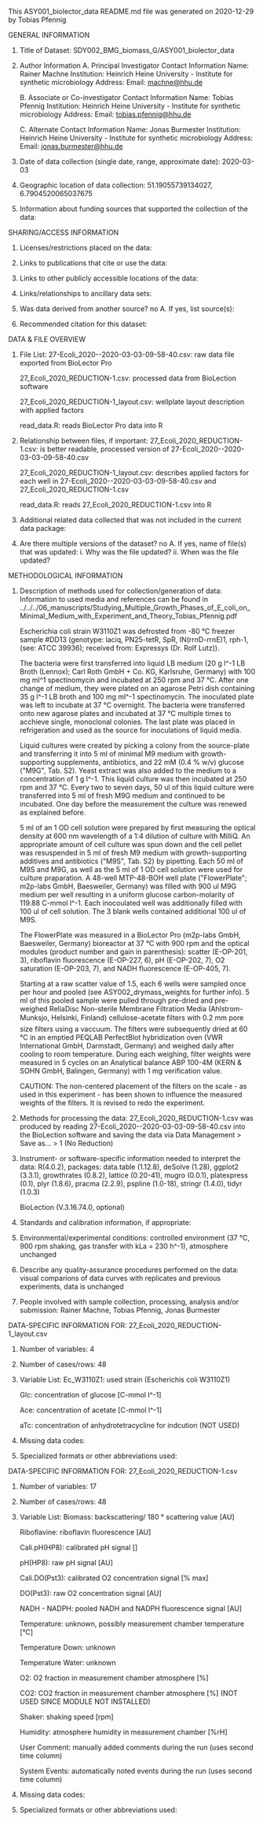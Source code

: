 This ASY001_biolector_data README.md file was generated on 2020-12-29 by Tobias Pfennig


GENERAL INFORMATION

1. Title of Dataset: SDY002_BMG_biomass_G/ASY001_biolector_data

2. Author Information
	A. Principal Investigator Contact Information
		Name: Rainer Machne
		Institution: Heinrich Heine University - Institute for synthetic microbiology
		Address: 
		Email: machne@hhu.de

	B. Associate or Co-investigator Contact Information
		Name: Tobias Pfennig
		Institution: Heinrich Heine University - Institute for synthetic microbiology
		Address: 
		Email: tobias.pfennig@hhu.de

	C. Alternate Contact Information
		Name: Jonas Burmester
		Institution: Heinrich Heine University - Institute for synthetic microbiology
		Address: 
		Email: jonas.burmester@hhu.de

3. Date of data collection (single date, range, approximate date): 2020-03-03

4. Geographic location of data collection: 51.19055739134027, 6.7904520065037675

5. Information about funding sources that supported the collection of the data: 


SHARING/ACCESS INFORMATION

1. Licenses/restrictions placed on the data: 

2. Links to publications that cite or use the data: 

3. Links to other publicly accessible locations of the data: 

4. Links/relationships to ancillary data sets: 

5. Was data derived from another source? no
	A. If yes, list source(s): 

6. Recommended citation for this dataset: 


DATA & FILE OVERVIEW

1. File List: 
	27-Ecoli_2020--2020-03-03-09-58-40.csv: raw data file exported from BioLector Pro

	27_Ecoli_2020_REDUCTION-1.csv: processed data from BioLection software

	27_Ecoli_2020_REDUCTION-1_layout.csv: wellplate layout description with applied factors
	
	read_data.R: reads BioLector Pro data into R

2. Relationship between files, if important: 
	27_Ecoli_2020_REDUCTION-1.csv: is better readable, processed version of 27-Ecoli_2020--2020-03-03-09-58-40.csv

	27_Ecoli_2020_REDUCTION-1_layout.csv: describes applied factors for each well in 27-Ecoli_2020--2020-03-03-09-58-40.csv and 27_Ecoli_2020_REDUCTION-1.csv
	
	read_data.R: reads 27_Ecoli_2020_REDUCTION-1.csv into R

3. Additional related data collected that was not included in the current data package: 

4. Are there multiple versions of the dataset? no
	A. If yes, name of file(s) that was updated: 
		i. Why was the file updated? 
		ii. When was the file updated? 


METHODOLOGICAL INFORMATION

1. Description of methods used for collection/generation of data: 
	Information to used media and references can be found in ../../../06_manuscripts/Studying_Multiple_Growth_Phases_of_E_coli_on_Minimal_Medium_with_Experiment_and_Theory_Tobias_Pfennig.pdf

	Escherichia coli strain W3110Z1 was defrosted from -80 °C freezer sample #DD13 (genotype: laciq, PN25-tetR, SpR, IN(rrnD-rrnE)1, rph-1, (see: ATCC 39936); received from: Expressys (Dr. Rolf Lutz)). 		
	
	The bacteria were first transferred into liquid LB medium (20 g l^-1 LB Broth (Lennox); Carl Roth GmbH + Co. KG, Karlsruhe, Germany) with 100 mg ml^1 spectinomycin and incubated at 250 rpm and 37 °C. After one change of medium, they were plated on an agarose Petri dish containing 35 g l^-1 LB broth and 100 mg ml^-1 spectinomycin. The inoculated plate was left to incubate at 37 °C overnight. The bacteria were transferred onto new agarose plates and incubated at 37 °C multiple times to acchieve single, monoclonal colonies. The last plate was placed in refrigeration and used as the source for inoculations of liquid media.
	
	Liquid cultures were created by picking a colony from the source-plate and transferring it into 5 ml of minimal M9 medium with growth-supporting supplements, antibiotics, and 22 mM (0.4 % w/v) glucose ("M9G", Tab. S2). Yeast extract was also added to the medium to a concentration of 1 g l^-1. This liquid culture was then incubated at 250 rpm and 37 °C. Every two to seven days, 50 ul of this liquid culture were transferred into 5 ml of fresh M9G medium and continued to be incubated. One day before the measurement the culture was renewed as explained before.
	
	5 ml of an 1 OD cell solution were prepared by first measuring the optical density at 600 nm wavelength of a 1:4 dilution of culture with MilliQ. An appropriate amount of cell culture was spun down and the cell pellet was resuspended in 5 ml of fresh M9 medium with growth-supporting additives and antibiotics ("M9S", Tab. S2) by pipetting. Each 50 ml of M9S and M9G, as well as the 5 ml of 1 OD cell solution were used for culture praparation. A 48-well MTP-48-BOH well plate ("FlowerPlate"; m2p-labs GmbH, Baesweiler, Germany) was filled with 900 ul M9G medium per well resulting in a uniform glucose carbon-molarity of 119.88 C-mmol l^-1. Each inocoulated well was additionally filled with 100 ul of cell solution. The 3 blank wells contained additional 100 ul of M9S.
	
	The FlowerPlate was measured in a BioLector Pro (m2p-labs GmbH, Baesweiler, Germany) bioreactor at 37 °C with 900 rpm and the optical modules (product number and gain in parenthesis): scatter (E-OP-201, 3), riboflavin fluorescence (E-OP-227, 6), pH (E-OP-202, 7), O2 saturation (E-OP-203, 7), and NADH fluorescence (E-OP-405, 7).
	
	Starting at a raw scatter value of 1.5, each 6 wells were sampled once per hour and pooled (see ASY002_drymass_weights for further info). 5 ml of this pooled sample were pulled through pre-dried and pre-weighed ReliaDisc Non-sterile Membrane Filtration Media (Ahlstrom-Munksjo, Helsinki, Finland) cellulose-acetate filters with 0.2 mm pore size filters using a vaccuum. The filters were subsequently dried at 60 °C in an emptied PEQLAB PerfectBlot hybridization oven (VWR International GmbH, Darmstadt, Germany) and weighed daily after cooling to room temperature. During each weighing, filter weights were measured in 5 cycles on an Analytical balance ABP 100-4M (KERN & SOHN GmbH, Balingen, Germany) with 1 mg verification value.
	
	CAUTION: The non-centered placement of the filters on the scale - as used in this experiment - has been shown to influence the measured weights of the filters. It is revised to redo the experiment.
	
2. Methods for processing the data: 
	27_Ecoli_2020_REDUCTION-1.csv was produced by reading 27-Ecoli_2020--2020-03-03-09-58-40.csv into the BioLection software and saving the data via Data Management > Save as... > 1 (No Reduction)

3. Instrument- or software-specific information needed to interpret the data: 
	R(4.0.2), packages: data.table (1.12.8), deSolve (1.28), ggplot2 (3.3.1), growthrates (0.8.2), lattice (0.20-41), mugro (0.0.1), platexpress (0.1), plyr (1.8.6), pracma (2.2.9), pspline (1.0-18),  stringr (1.4.0), tidyr (1.0.3)
	
	BioLection (V.3.16.74.0, optional)

4. Standards and calibration information, if appropriate: 

5. Environmental/experimental conditions: controlled environment (37 °C, 900 rpm shaking, gas transfer with kLa = 230 h^-1), atmosphere unchanged

6. Describe any quality-assurance procedures performed on the data: visual comparions of data curves with replicates and previous experiments, data is unchanged

7. People involved with sample collection, processing, analysis and/or submission: Rainer Machne, Tobias Pfennig, Jonas Burmester


DATA-SPECIFIC INFORMATION FOR: 27_Ecoli_2020_REDUCTION-1_layout.csv

1. Number of variables: 4

2. Number of cases/rows: 48

3. Variable List: 
	Ec_W3110Z1: used strain (Escherichis coli W3110Z1)
	
	Glc: concentration of glucose [C-mmol l^-1]
	
	Ace: concentration of acetate [C-mmol l^-1]
	
	aTc: concentration of anhydrotetracycline for indcution (NOT USED)

4. Missing data codes:

5. Specialized formats or other abbreviations used:


DATA-SPECIFIC INFORMATION FOR: 27_Ecoli_2020_REDUCTION-1.csv

1. Number of variables: 17

2. Number of cases/rows: 48

3. Variable List: 
	Biomass: backscattering/ 180 ° scattering value [AU]
	
	Riboflavine: riboflavin fluorescence [AU]
	
	Cali.pH(HP8): calibrated pH signal []
	
	pH(HP8): raw pH signal [AU]
	
	Cali.DO(Pst3): calibrated O2 concentration signal [% max]
	
	DO(Pst3): raw O2 concentration signal [AU]
	
	NADH - NADPH: pooled NADH and NADPH fluorescence signal [AU]
	
	Temperature: unknown, possibly measurement chamber temperature [°C]
	
	Temperature Down: unknown
	
	Temperature Water: unknown
	
	O2: O2 fraction in measurement chamber atmosphere [%]
	
	CO2: CO2 fraction in measurement chamber atmosphere [%] (NOT USED SINCE MODULE NOT INSTALLED)
	
	Shaker: shaking speed [rpm]
	
	Humidity: atmosphere humidity in measurement chamber [%rH]
	
	User Comment: manually added comments during the run (uses second time column)
	
	System Events: automatically noted events during the run (uses second time column)

4. Missing data codes:

5. Specialized formats or other abbreviations used: 